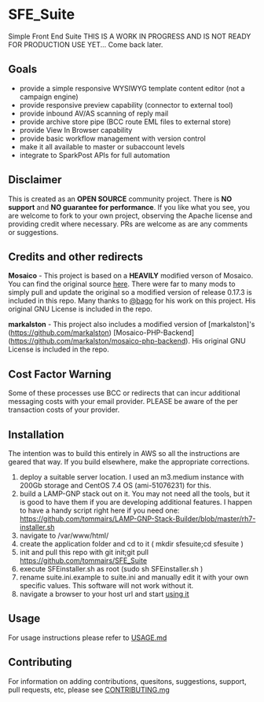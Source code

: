 # SFE_Suite
Simple Front End Suite
THIS IS A WORK IN PROGRESS AND IS NOT READY FOR PRODUCTION USE YET... Come back later.


## Goals
 - provide a simple responsive WYSIWYG template content editor (not a campaign engine)
 - provide responsive preview capability (connector to external tool)
 - provide inbound AV/AS scanning of reply mail
 - provide archive store pipe (BCC route EML files to external store)
 - provide View In Browser capability
 - provide basic workflow management with version control
 - make it all available to master or subaccount levels
 - integrate to SparkPost APIs for full automation
 

## Disclaimer
This is created as an **OPEN SOURCE** community project.  There is **NO support** and **NO guarantee for performance**.  If you like what you see, you are welcome to fork to your own project, observing the Apache license and providing credit where necessary. PRs are welcome as are any comments or suggestions. 

## Credits and other redirects
**Mosaico** - This project is based on a **HEAVILY** modified verson of Mosaico.  You can find the original source [here](https://github.com/voidlabs/mosaico). There were far to many mods to simply pull and update the original so a modified version of release 0.17.3 is included in this repo. Many thanks to [@bago](https://github.com/bago) for his work on this project.  His original GNU License is included in the repo.

**markalston** - This project also includes a modified version of [markalston]'s (https://github.com/markalston) [Mosaico-PHP-Backend] (https://github.com/markalston/mosaico-php-backend). His original GNU License is included in the repo.


## Cost Factor Warning
Some of these processes use BCC or redirects that can incur additional messaging costs with your email provider. PLEASE be aware of the per transaction costs of your provider.

## Installation
The intention was to build this entirely in AWS so all the instructions are geared that way. If you build elsewhere, make the appropriate corrections.

1. deploy a suitable server location.  I used an m3.medium instance with 200Gb storage and CentOS 7.4 OS (ami-51076231) for this. 
2. build a LAMP-GNP stack out on it.  You may not need all the tools, but it is good to have them if you are developing additional features. I happen to have a handy script right here if you need one: https://github.com/tommairs/LAMP-GNP-Stack-Builder/blob/master/rh7-installer.sh
3. navigate to /var/www/html/ 
4. create the application folder and cd to it ( mkdir sfesuite;cd sfesuite )
5. init and pull this repo with git init;git pull https://github.com/tommairs/SFE_Suite
6. execute SFEinstaller.sh as root (sudo sh SFEinstaller.sh )
7. rename suite.ini.example to suite.ini and manually edit it with your own specific values.  This software will not work without it. 
8. navigate a browser to your host url and start [using it](https://github.com/tommairs/SFE_Suite/blob/master/USAGE.md)

## Usage
For usage instructions please refer to [USAGE.md](https://github.com/tommairs/SFE_Suite/blob/master/USAGE.md)

## Contributing
For information on adding contributions, quesitons, suggestions, support, pull requests, etc, please see [CONTRIBUTING.mg](https://github.com/tommairs/SFE_Suite/blob/master/CONTRIBUTING.md)


